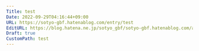 ```yaml
---
Title: test
Date: 2022-09-29T04:16:44+09:00
URL: https://sotyo-gbf.hatenablog.com/entry/test
EditURL: https://blog.hatena.ne.jp/sotyo_gbf/sotyo-gbf.hatenablog.com/atom/entry/4207112889922852028
Draft: true
CustomPath: test
---
```


